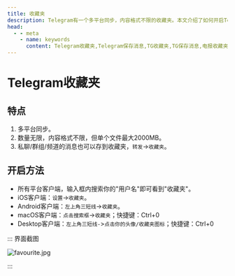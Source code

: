 ```yaml
---
title: 收藏夹
description: Telegram有一个多平台同步，内容格式不限的收藏夹。本文介绍了如何开启Telegram收藏夹。访问TGwiki - Telegram知识库，了解更多Telegram使用技巧。
head:
  - - meta
    - name: keywords
      content: Telegram收藏夹,Telegram保存消息,TG收藏夹,TG保存消息,电报收藏夹,电报保存消息,Telegram功能,TGwiki,Telegram知识库
---
```


# Telegram收藏夹

## 特点

1. 多平台同步。
2. 数量无限，内容格式不限，但单个文件最大2000MB。
3. 私聊/群组/频道的消息也可以存到收藏夹，`转发`->`收藏夹`。

## 开启方法

- 所有平台客户端，输入框内搜索你的"用户名"即可看到"收藏夹"。
- iOS客户端：`设置`->`收藏夹`。
- Android客户端：`左上角三短线`->`收藏夹`。
- macOS客户端：`点击搜索框`->`收藏夹`；快捷键：Ctrl+0
- Desktop客户端：`左上角三短线-`>`点击你的头像/收藏夹图标`；快捷键：Ctrl+0

::: 界面截图

![favourite.jpg](https://s2.loli.net/2024/01/27/O8G1boXImj7lJaV.jpg)

:::
